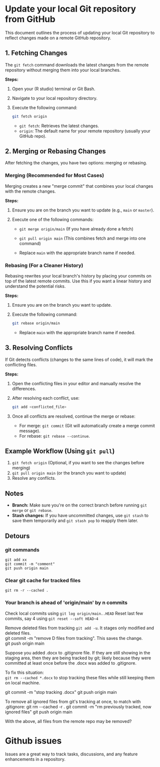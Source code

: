 # Update your local Git repository from GitHub

This document outlines the process of updating your local Git repository to reflect changes made on a remote GitHub repository.

## 1. Fetching Changes

The `git fetch` command downloads the latest changes from the remote repository without merging them into your local branches.

**Steps:**

1.  Open your (R studio) terminal or Git Bash.
2.  Navigate to your local repository directory.
3.  Execute the following command:

    ```bash
    git fetch origin
    ```

    * `git fetch`: Retrieves the latest changes.
    * `origin`: The default name for your remote repository (usually your GitHub repo).

## 2. Merging or Rebasing Changes

After fetching the changes, you have two options: merging or rebasing.

### Merging (Recommended for Most Cases)

Merging creates a new "merge commit" that combines your local changes with the remote changes.

**Steps:**

1.  Ensure you are on the branch you want to update (e.g., `main` or `master`).
2.  Execute one of the following commands:

    * `git merge origin/main` (If you have already done a fetch)
    * `git pull origin main` (This combines fetch and merge into one command)

    * Replace `main` with the appropriate branch name if needed.

### Rebasing (For a Cleaner History)

Rebasing rewrites your local branch's history by placing your commits on top of the latest remote commits. Use this if you want a linear history and understand the potential risks.

**Steps:**

1.  Ensure you are on the branch you want to update.
2.  Execute the following command:

    ```bash
    git rebase origin/main
    ```

    * Replace `main` with the appropriate branch name if needed.

## 3. Resolving Conflicts

If Git detects conflicts (changes to the same lines of code), it will mark the conflicting files.

**Steps:**

1.  Open the conflicting files in your editor and manually resolve the differences.
2.  After resolving each conflict, use:

    ```bash
    git add <conflicted_file>
    ```

3.  Once all conflicts are resolved, continue the merge or rebase:

    * For merge: `git commit` (Git will automatically create a merge commit message).
    * For rebase: `git rebase --continue`.

## Example Workflow (Using `git pull`)

1.  `git fetch origin` (Optional, if you want to see the changes before merging)
2.  `git pull origin main` (or the branch you want to update)
3.  Resolve any conflicts.

## Notes

* **Branch:** Make sure you're on the correct branch before running `git merge` or `git rebase`.
* **Stash changes:** If you have uncommitted changes, use `git stash` to save them temporarily and `git stash pop` to reapply them later.


## Detours

### git commands
```
git add xx
git commit -m "comment"
git push origin main
```

### Clear git cache for tracked files
```
git rm -r --cached .
```

### Your branch is ahead of 'origin/main' by n commits
Check local commits using ```git log origin/main..HEAD``` 
Reset last few commits, say 4 using ```git reset --soft HEAD~4```

Remove deleted files from tracking ```git add -u```. It stages only modified and deleted files.  
git commit -m "remove D files from tracking". This saves the change.  
git push origin main

Suppose you added .docx to .gitignore file. If they are still showing in the staging area, then they are being tracked by git; likely because they were committed at least once before the .docx was added to .gitignore.  

To fix this situation:  
```git rm --cached *.docx``` to stop tracking these files while still keeping them on local machine.

git commit -m "stop tracking .docx"
git push origin main

To remove all ignored files from git's tracking at once, to match with .gitignore:
git rm --cached -r .
git commit -m "rm previously tracked, now ignored files"
git push origin main

With the above, all files from the remote repo may be removed?

# Github issues
Issues are a great way to track tasks, discussions, and any feature enhancements in a repository.


